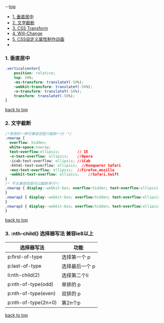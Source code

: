 --[top](top)

- [1. 垂直居中](#垂直居中)
- [2. 文字截断](#文字截断)
- [3. CSS Transform](#CSS-Transform)
- [4. Will-Change](#Will-Change)
- [5. CSS自定义属性制作动画](#CSS自定义属性制作动画)
- [](#)

<h3 id="垂直居中">1. 垂直居中</h3>

```css
.verticalcenter{
    position: relative;
    top: 50%;
    -ms-transform: translateY(-50%);
    -webkit-transform: translateY(-50%);
    -o-transform: translateY(-50%);
    transform: translateY(-50%);
}
```

[back to top](#top)

<h3 id="文字截断">2. 文字截断</h3>

```css
/*常用的一种可兼容但是只截断一行：*/
.nowrap {
  overflow: hidden;
  white-space:nowrap;
  text-overflow:ellipsis;        // IE
  -o-text-overflow: ellipsis;    //Opera
  -icab-text-overflow: ellipsis; //iCab
  -khtml-text-overflow: ellipsis;  //Konqueror Safari
  -moz-text-overflow: ellipsis;  //Firefox,mozilla
  -webkit-text-overflow: ellipsis;    //Safari,Swift 
}
/* 不太兼容但是可以截断多行*/
.nowrap { display:-webkit-box; overflow:hidden; text-overflow:ellipsis; -webkit-box-orient:vertical; -webkit-line-clamp:1; 
}
.nowrap2 { display:-webkit-box; overflow:hidden; text-overflow:ellipsis; -webkit-box-orient:vertical; -webkit-line-clamp:2; 
}
.nowrap3 { display:-webkit-box; overflow:hidden; text-overflow:ellipsis; -webkit-box-orient:vertical; -webkit-line-clamp:3; 
}
```

[back to top](#top)

<h3 id="选择器写法">3. :nth-child() 选择器写法  兼容ie8以上</h3>

选择器写法|功能
---|---
p:first-of-type |选择第一个 p 
p:last-of-type|选择最后一个 p
li:nth-child(2)|选择第二个li 
p:nth-of-type(odd)|单排的 p
p:nth-of-type(even) |双排的 p
p:nth-of-type(2n+0)| 第2n个p

[back to top](#top)
